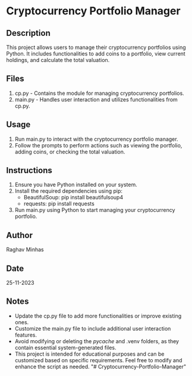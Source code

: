 # Cryptocurrency Portfolio Manager

## Description

This project allows users to manage their cryptocurrency portfolios using Python. It includes functionalities to add coins to a portfolio, view current holdings, and calculate the total valuation.

## Files

1. cp.py - Contains the module for managing cryptocurrency portfolios.
2. main.py - Handles user interaction and utilizes functionalities from cp.py.

## Usage

1. Run main.py to interact with the cryptocurrency portfolio manager.
2. Follow the prompts to perform actions such as viewing the portfolio, adding coins, or checking the total valuation.

## Instructions

1. Ensure you have Python installed on your system.
2. Install the required dependencies using pip:
   - BeautifulSoup: pip install beautifulsoup4
   - requests: pip install requests
3. Run main.py using Python to start managing your cryptocurrency portfolio.

## Author

Raghav Minhas

## Date

25-11-2023

## Notes

- Update the cp.py file to add more functionalities or improve existing ones.
- Customize the main.py file to include additional user interaction features.
- Avoid modifying or deleting the _pycache_ and .venv folders, as they contain essential system-generated files.
- This project is intended for educational purposes and can be customized based on specific requirements. Feel free to modify and enhance the script as needed.
"# Cryptocurrency-Portfolio-Manager" 
